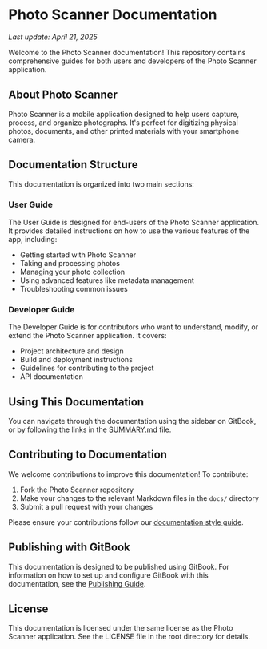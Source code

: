 
# Photo Scanner Documentation

*Last update: April 21, 2025*

Welcome to the Photo Scanner documentation! This repository contains comprehensive guides for both users and developers of the Photo Scanner application.

## About Photo Scanner

Photo Scanner is a mobile application designed to help users capture, process, and organize photographs. It's perfect for digitizing physical photos, documents, and other printed materials with your smartphone camera.

## Documentation Structure

This documentation is organized into two main sections:

### User Guide

The User Guide is designed for end-users of the Photo Scanner application. It provides detailed instructions on how to use the various features of the app, including:

- Getting started with Photo Scanner
- Taking and processing photos
- Managing your photo collection
- Using advanced features like metadata management
- Troubleshooting common issues

### Developer Guide

The Developer Guide is for contributors who want to understand, modify, or extend the Photo Scanner application. It covers:

- Project architecture and design
- Build and deployment instructions
- Guidelines for contributing to the project
- API documentation

## Using This Documentation

You can navigate through the documentation using the sidebar on GitBook, or by following the links in the [SUMMARY.md](SUMMARY.md) file.

## Contributing to Documentation

We welcome contributions to improve this documentation! To contribute:

1. Fork the Photo Scanner repository
2. Make your changes to the relevant Markdown files in the `docs/` directory
3. Submit a pull request with your changes

Please ensure your contributions follow our [documentation style guide](developer-guide/contributing.md#documentation-style-guide).

## Publishing with GitBook

This documentation is designed to be published using GitBook. For information on how to set up and configure GitBook with this documentation, see the [Publishing Guide](developer-guide/publishing.md).

## License

This documentation is licensed under the same license as the Photo Scanner application. See the LICENSE file in the root directory for details.
